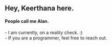 <h2>Hey, Keerthana here.</h2>  
<h4>People call me Alan.</h4>   
<p>- I am currently, on a reality check. :)<br>- If you are a programmer, feel free to reach out.</p>     
<!---     
keerthana5958v/keerthana5958v is a ✨ special ✨ repository because its `README.md` (this file) appears on your GitHub profile. 
You can click the Preview link to take a look at your changes.
---> 
  
